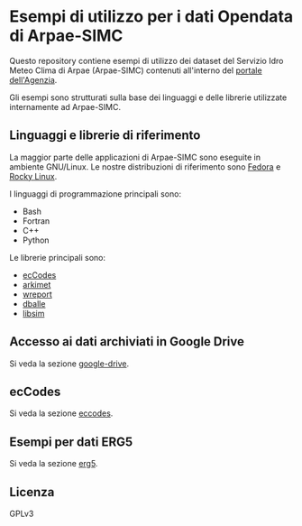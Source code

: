 # Esempi di utilizzo per i dati Opendata di Arpae-SIMC

Questo repository contiene esempi di utilizzo dei dataset del Servizio Idro
Meteo Clima di Arpae (Arpae-SIMC) contenuti all'interno del [portale
dell'Agenzia](https://dati.arpae.it).

Gli esempi sono strutturati sulla base dei linguaggi e delle librerie
utilizzate internamente ad Arpae-SIMC.

## Linguaggi e librerie di riferimento

La maggior parte delle applicazioni di Arpae-SIMC sono eseguite in ambiente GNU/Linux.
Le nostre distribuzioni di riferimento sono [Fedora](https://getfedora.org/) e
[Rocky Linux](https://rockylinux.org/).

I linguaggi di programmazione principali sono:

* Bash
* Fortran
* C++
* Python

Le librerie principali sono:

* [ecCodes](https://confluence.ecmwf.int/display/ECC)
* [arkimet](https://github.com/ARPA-SIMC/arkimet/)
* [wreport](https://github.com/ARPA-SIMC/wreport/)
* [dballe](https://github.com/ARPA-SIMC/dballe/)
* [libsim](https://github.com/ARPA-SIMC/libsim/)


## Accesso ai dati archiviati in Google Drive

Si veda la sezione [google-drive](google-drive/README.md).


## ecCodes

Si veda la sezione [eccodes](eccodes/README.md).


## Esempi per dati ERG5

Si veda la sezione [erg5](erg5/README.md).

## Licenza

GPLv3
